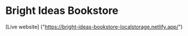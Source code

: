 # Bright Ideas Bookstore
[Live website] ("https://bright-ideas-bookstore-localstorage.netlify.app/")
